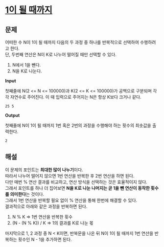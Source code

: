 # [1이 될 때까지]()

## 문제

어떠한 수 N이 1이 될 때까지 다음의 두 과정 중 하나를 반복적으로 선택하여 수행하려고 한다.<br>
단, 두번째 연산은 N이 K로 나누어 떨어질 때만 선택할 수 있다.

1. N에서 1을 뺀다.
2. N을 K로 나눈다.

**Input**

첫째줄에 N(2 <= N <= 100000)과 K(2 <= K <= 100000)가 공백으로 구분되며 각각 자연수로 주어진다. 이 때 입력으로 주어지는 N은 항상 K보다 크거나 같다.

```
25 5
```

**Output**

첫째줄에 N이 1이 될 때까지 1번 혹은 2번의 과정을 수행해야 하는 횟수의 최솟값을 출력한다.

```
2
```

## 해설

이 문제의 포인트는 **최대한 많이 나누기**이다.<br>
따라서 나누어 떨어지 않으면 1번 연산을 반복한 후 2번 연산을 하면 된다.<br>
다만 매번 % 연산 결과를 비교하고, 연산 방식을 선택하는 것은 효율적이지 않다.<br>
그래서 포인트를 하나 더 집어보면 **N을 K로 나눈 나머지는 곧 1을 뺀 연산이 동작한 횟수를 의미한다**는 것이다.<br>
그래서 1번 연산을 반복할 필요 없이 % 연산을 통해 한번에 해결할 수 있다.<br>
결과적으로 아래와 같은 과정을 반복하면 된다.

1. N % K => 1번 연산을 반복한 횟수
2. (N - (N % K)) / K => 1의 결과를 K로 나눈 몫

마지막으로 1, 2 과정 중 N < K이면, 반복문을 나온 뒤 N이 1이 될 때까지 1번 연산을 반복하는 횟수인 N - 1을 추가하면 된다.